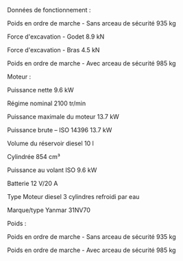   Données de fonctionnement :
  
  
Poids en ordre de marche - Sans arceau de sécurité 	935 kg

Force d'excavation - Godet 	8.9 kN

Force d'excavation - Bras 	4.5 kN

Poids en ordre de marche - Avec arceau de sécurité 	985 kg




  Moteur :
	
	
Puissance nette 	9.6 kW

Régime nominal 	2100 tr/min

Puissance maximale du moteur 	13.7 kW

Puissance brute – ISO 14396 	13.7 kW

Volume du réservoir diesel 	10 l

Cylindrée 	854 cm³

Puissance au volant ISO 	9.6 kW

Batterie 	12 V/20 A

Type 	Moteur diesel 3 cylindres refroidi par eau

Marque/type 	Yanmar 31NV70




 Poids :
 
 
Poids en ordre de marche - Sans arceau de sécurité 	935 kg

Poids en ordre de marche - Avec arceau de sécurité 	985 kg
